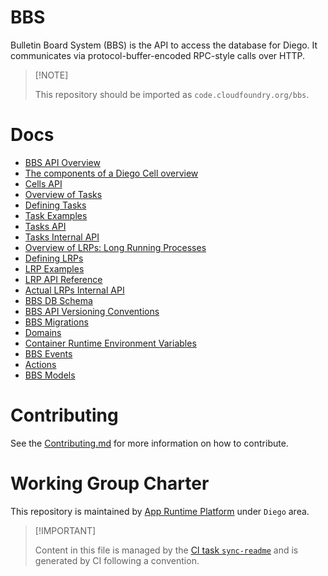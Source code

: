 # BBS

Bulletin Board System (BBS) is the API to access the database for Diego.
It communicates via protocol-buffer-encoded RPC-style calls over HTTP.

> \[!NOTE\]
>
> This repository should be imported as `code.cloudfoundry.org/bbs`.

# Docs

-   [BBS API Overview](./docs/010-overview.md)
-   [The components of a Diego Cell overview](./docs/011-cells.md)
-   [Cells API](./docs/012-api-cells.md)
-   [Overview of Tasks](./docs/020-tasks.md)
-   [Defining Tasks](./docs/021-defining-tasks.md)
-   [Task Examples](./docs/022-task-examples.md)
-   [Tasks API](./docs/023-api-tasks.md)
-   [Tasks Internal API](./docs/024-api-tasks-internal.md)
-   [Overview of LRPs: Long Running Processes](./docs/030-lrps.md)
-   [Defining LRPs](./docs/031-defining-lrps.md)
-   [LRP Examples](./docs/032-lrp-examples.md)
-   [LRP API Reference](./docs/033-api-lrps.md)
-   [Actual LRPs Internal API](./docs/034-api-lrps-internal.md)
-   [BBS DB Schema](./docs/040-schema-description.md)
-   [BBS API Versioning
    Conventions](./docs/041-revisioning-bbs-api-endpoints.md)
-   [BBS Migrations](./docs/042-bbs-migration.md)
-   [Domains](./docs/050-domains.md)
-   [Container Runtime Environment Variables](./docs/051-environment.md)
-   [BBS Events](./docs/052-events.md)
-   [Actions](./docs/053-actions.md)
-   [BBS Models](./docs/054-common-models.md)

# Contributing

See the [Contributing.md](./.github/CONTRIBUTING.md) for more
information on how to contribute.

# Working Group Charter

This repository is maintained by [App Runtime
Platform](https://github.com/cloudfoundry/community/blob/main/toc/working-groups/app-runtime-platform.md)
under `Diego` area.

> \[!IMPORTANT\]
>
> Content in this file is managed by the [CI task
> `sync-readme`](https://github.com/cloudfoundry/wg-app-platform-runtime-ci/blob/c83c224ad06515ed52f51bdadf6075f56300ec93/shared/tasks/sync-readme/metadata.yml)
> and is generated by CI following a convention.
